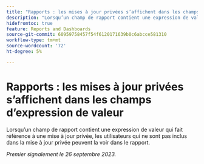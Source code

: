 ```yaml
---
title: "Rapports : les mises à jour privées s’affichent dans les champs d’expression de valeur"
description: "Lorsqu’un champ de rapport contient une expression de valeur qui fait référence à une mise à jour privée, les utilisateurs qui ne sont pas inclus dans la mise à jour privée peuvent la voir dans le rapport."
hidefromtoc: true
feature: Reports and Dashboards
source-git-commit: 60959758457f54f6120171639b0c6abcce581310
workflow-type: tm+mt
source-wordcount: '72'
ht-degree: 5%

---
```



# Rapports : les mises à jour privées s’affichent dans les champs d’expression de valeur

Lorsqu’un champ de rapport contient une expression de valeur qui fait référence à une mise à jour privée, les utilisateurs qui ne sont pas inclus dans la mise à jour privée peuvent la voir dans le rapport.

_Premier signalement le 26 septembre 2023._
